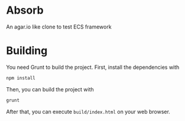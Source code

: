 # Absorb
An agar.io like clone to test ECS framework

# Building
You need Grunt to build the project.
First, install the dependencies with

```sh
npm install
```

Then, you can build the project with

```sh
grunt
```

After that, you can execute ```build/index.html``` on your web browser.
